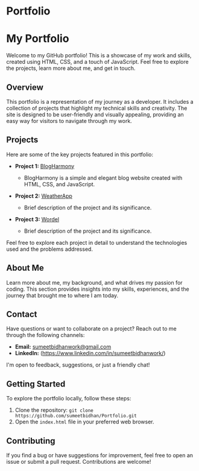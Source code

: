 # Portfolio

# My Portfolio

Welcome to my GitHub portfolio! This is a showcase of my work and skills, created using HTML, CSS, and a touch of JavaScript. Feel free to explore the projects, learn more about me, and get in touch.


## Overview

This portfolio is a representation of my journey as a developer. It includes a collection of projects that highlight my technical skills and creativity. The site is designed to be user-friendly and visually appealing, providing an easy way for visitors to navigate through my work.

## Projects

Here are some of the key projects featured in this portfolio:

- **Project 1:** [BlogHarmony](sumeetbidhan.github.io/MyBlog/)
  - BlogHarmony is a simple and elegant blog website created with HTML, CSS, and JavaScript.
  
- **Project 2:** [WeatherApp](link)
  - Brief description of the project and its significance.

- **Project 3:** [Wordel](link)
  - Brief description of the project and its significance.

Feel free to explore each project in detail to understand the technologies used and the problems addressed.

## About Me

Learn more about me, my background, and what drives my passion for coding. This section provides insights into my skills, experiences, and the journey that brought me to where I am today.

## Contact

Have questions or want to collaborate on a project? Reach out to me through the following channels:

- **Email:** sumeetbidhanwork@gmail.com
- **LinkedIn:** (https://www.linkedin.com/in/sumeetbidhanwork/)


I'm open to feedback, suggestions, or just a friendly chat!

## Getting Started

To explore the portfolio locally, follow these steps:

1. Clone the repository: `git clone https://github.com/sumeetbidhan/Portfolio.git`
2. Open the `index.html` file in your preferred web browser.

## Contributing

If you find a bug or have suggestions for improvement, feel free to open an issue or submit a pull request. Contributions are welcome!

